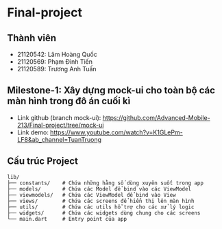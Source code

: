 # Final-project
## Thành viên
- 21120542: Lâm Hoàng Quốc
- 21120569: Phạm Đình Tiến
- 21120589: Trương Anh Tuấn
## Milestone-1: Xây dựng mock-ui cho toàn bộ các màn hình trong đô án cuối kì
- Link github (branch mock-ui): https://github.com/Advanced-Mobile-213/Final-project/tree/mock-ui
- Link demo: https://www.youtube.com/watch?v=K1GLePm-LF8&ab_channel=TuanTruong
## Cấu trúc Project

```
lib/
├── constants/    # Chứa những hằng số dùng xuyên suốt trong app
├── models/       # Chứa các Model để bind vào các ViewModel
├── viewmodels/   # Chứa các ViewModel để bind vào View
├── views/        # Chứa các screens để hiển thị lên màn hình
├── utils/        # Chứa các utils hỗ trợ cho các xử lý logic
├── widgets/      # Chứa các widgets dùng chung cho các screens
└── main.dart     # Entry point của app
```
